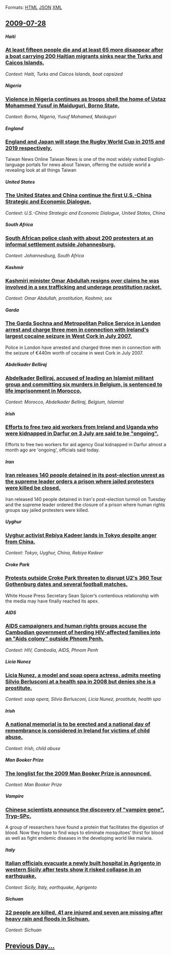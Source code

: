 
Formats: [HTML](2009/07/28/index.html)  [JSON](2009/07/28/index.json)  [XML](2009/07/28/index.xml)  

## [2009-07-28](/news/2009/07/28/index.md)

##### Haiti
### [ At least fifteen people die and at least 65 more disappear after a boat carrying 200 Haitian migrants sinks near the Turks and Caicos Islands. ](/news/2009/07/28/at-least-fifteen-people-die-and-at-least-65-more-disappear-after-a-boat-carrying-200-haitian-migrants-sinks-near-the-turks-and-caicos-islan.md)
_Context: Haiti, Turks and Caicos Islands, boat capsized_

##### Nigeria
### [ Violence in Nigeria continues as troops shell the home of Ustaz Mohammed Yusuf in Maiduguri, Borno State. ](/news/2009/07/28/violence-in-nigeria-continues-as-troops-shell-the-home-of-ustaz-mohammed-yusuf-in-maiduguri-borno-state.md)
_Context: Borno, Nigeria, Yusuf Mohamed, Maiduguri_

##### England
### [ England and Japan will stage the Rugby World Cup in 2015 and 2019 respectively. ](/news/2009/07/28/england-and-japan-will-stage-the-rugby-world-cup-in-2015-and-2019-respectively.md)
Taiwan News Online Taiwan News is one of the most widely visited English-language portals for news about Taiwan, offering the outside world a revealing look at all things Taiwan

##### United States
### [ The United States and China continue the first U.S.-China Strategic and Economic Dialogue. ](/news/2009/07/28/the-united-states-and-china-continue-the-first-u-s-china-strategic-and-economic-dialogue.md)
_Context: U.S.-China Strategic and Economic Dialogue, United States, China_

##### South Africa
### [ South African police clash with about 200 protesters at an informal settlement outside Johannesburg. ](/news/2009/07/28/south-african-police-clash-with-about-200-protesters-at-an-informal-settlement-outside-johannesburg.md)
_Context: Johannesburg, South Africa_

##### Kashmir
### [ Kashmiri minister Omar Abdullah resigns over claims he was involved in a sex trafficking and underage prostitution racket. ](/news/2009/07/28/kashmiri-minister-omar-abdullah-resigns-over-claims-he-was-involved-in-a-sex-trafficking-and-underage-prostitution-racket.md)
_Context: Omar Abdullah, prostitution, Kashmir, sex_

##### Garda
### [ The Garda Sochna and Metropolitan Police Service in London arrest and charge three men in connection with Ireland's largest cocaine seizure in West Cork in July 2007. ](/news/2009/07/28/the-garda-siochana-and-metropolitan-police-service-in-london-arrest-and-charge-three-men-in-connection-with-ireland-s-largest-cocaine-seizu.md)
Police in London have arrested and charged three men in connection with the seizure of €440m worth of cocaine in west Cork in July 2007.

##### Abdelkader Belliraj
### [ Abdelkader Belliraj, accused of leading an Islamist militant group and committing six murders in Belgium, is sentenced to life imprisonment in Morocco. ](/news/2009/07/28/abdelkader-belliraj-accused-of-leading-an-islamist-militant-group-and-committing-six-murders-in-belgium-is-sentenced-to-life-imprisonment.md)
_Context: Morocco, Abdelkader Belliraj, Belgium, Islamist_

##### Irish
### [ Efforts to free two aid workers from Ireland and Uganda who were kidnapped in Darfur on 3 July are said to be "ongoing". ](/news/2009/07/28/efforts-to-free-two-aid-workers-from-ireland-and-uganda-who-were-kidnapped-in-darfur-on-3-july-are-said-to-be-ongoing.md)
Efforts to free two workers for aid agency Goal kidnapped in Darfur almost a month ago are &#39;ongoing&#39;, officials said today.

##### Iran
### [ Iran releases 140 people detained in its post-election unrest as the supreme leader orders a prison where jailed protesters were killed be closed. ](/news/2009/07/28/iran-releases-140-people-detained-in-its-post-election-unrest-as-the-supreme-leader-orders-a-prison-where-jailed-protesters-were-killed-be.md)
Iran released 140 people detained in Iran&#039;s post-election turmoil on Tuesday and the supreme leader ordered the closure of a prison where human rights groups say jailed protesters were killed.

##### Uyghur
### [ Uyghur activist Rebiya Kadeer lands in Tokyo despite anger from China. ](/news/2009/07/28/uyghur-activist-rebiya-kadeer-lands-in-tokyo-despite-anger-from-china.md)
_Context: Tokyo, Uyghur, China, Rebiya Kadeer_

##### Croke Park
### [ Protests outside Croke Park threaten to disrupt U2's 360 Tour Gothenburg dates and several football matches. ](/news/2009/07/28/protests-outside-croke-park-threaten-to-disrupt-u2-s-360deg-tour-gothenburg-dates-and-several-football-matches.md)
White House Press Secretary Sean Spicer’s contentious relationship with the media may have finally reached its apex.

##### AIDS
### [ AIDS campaigners and human rights groups accuse the Cambodian government of herding HIV-affected families into an "Aids colony" outside Phnom Penh. ](/news/2009/07/28/aids-campaigners-and-human-rights-groups-accuse-the-cambodian-government-of-herding-hiv-affected-families-into-an-aids-colony-outside-phn.md)
_Context: HIV, Cambodia, AIDS, Phnom Penh_

##### Licia Nunez
### [ Licia Nunez, a model and soap opera actress, admits meeting Silvio Berlusconi at a health spa in 2008 but denies she is a prostitute. ](/news/2009/07/28/licia-nunez-a-model-and-soap-opera-actress-admits-meeting-silvio-berlusconi-at-a-health-spa-in-2008-but-denies-she-is-a-prostitute.md)
_Context: soap opera, Silvio Berlusconi, Licia Nunez, prostitute, health spa_

##### Irish
### [ A national memorial is to be erected and a national day of remembrance is considered in Ireland for victims of child abuse. ](/news/2009/07/28/a-national-memorial-is-to-be-erected-and-a-national-day-of-remembrance-is-considered-in-ireland-for-victims-of-child-abuse.md)
_Context: Irish, child abuse_

##### Man Booker Prize
### [ The longlist for the 2009 Man Booker Prize is announced. ](/news/2009/07/28/the-longlist-for-the-2009-man-booker-prize-is-announced.md)
_Context: Man Booker Prize_

##### Vampire
### [ Chinese scientists announce the discovery of "vampire gene", Tryp-SPc. ](/news/2009/07/28/chinese-scientists-announce-the-discovery-of-vampire-gene-tryp-spc.md)
A group of researchers have found a protein that facilitates the digestion of blood. Now they hope to find ways to eliminate mosquitoes’ thirst for blood as well as fight endemic diseases in the developing world like malaria.

##### Italy
### [ Italian officials evacuate a newly built hospital in Agrigento in western Sicily after tests show it risked collapse in an earthquake. ](/news/2009/07/28/italian-officials-evacuate-a-newly-built-hospital-in-agrigento-in-western-sicily-after-tests-show-it-risked-collapse-in-an-earthquake.md)
_Context: Sicily, Italy, earthquake, Agrigento_

##### Sichuan
### [ 22 people are killed, 41 are injured and seven are missing after heavy rain and floods in Sichuan. ](/news/2009/07/28/22-people-are-killed-41-are-injured-and-seven-are-missing-after-heavy-rain-and-floods-in-sichuan.md)
_Context: Sichuan_

## [Previous Day...](/news/2009/07/27/index.md)

